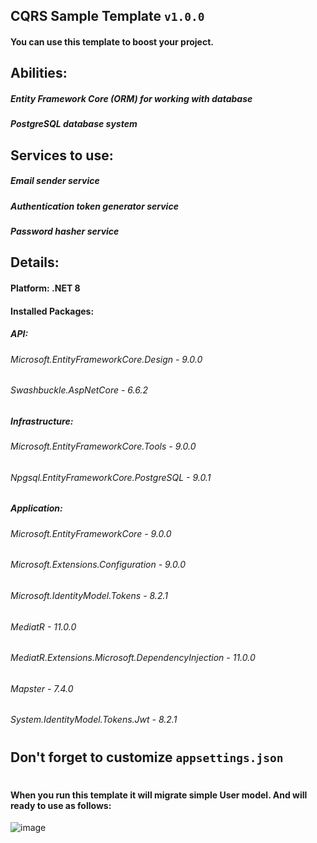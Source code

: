 ## CQRS Sample Template `v1.0.0`
#### **You can use this template to boost your project.**
## Abilities:
##### Entity Framework Core (ORM) for working with database
##### PostgreSQL database system
## Services to use:
##### Email sender service
##### Authentication token generator service
##### Password hasher service
## Details:
#### Platform: .NET 8
####
#### Installed Packages:
##### API:
###### Microsoft.EntityFrameworkCore.Design - 9.0.0
###### Swashbuckle.AspNetCore - 6.6.2
####
##### Infrastructure:
###### Microsoft.EntityFrameworkCore.Tools - 9.0.0
###### Npgsql.EntityFrameworkCore.PostgreSQL - 9.0.1
####
##### Application:
###### Microsoft.EntityFrameworkCore - 9.0.0
###### Microsoft.Extensions.Configuration - 9.0.0
###### Microsoft.IdentityModel.Tokens - 8.2.1
###### MediatR - 11.0.0
###### MediatR.Extensions.Microsoft.DependencyInjection - 11.0.0
###### Mapster - 7.4.0
###### System.IdentityModel.Tokens.Jwt - 8.2.1
#
##  Don't forget to customize `appsettings.json`
#
#### When you run this template it will migrate simple User model. And will ready to use as follows:
![image](https://github.com/user-attachments/assets/fbfb2007-dd9a-4b2a-89fd-2c8cc1623258)

